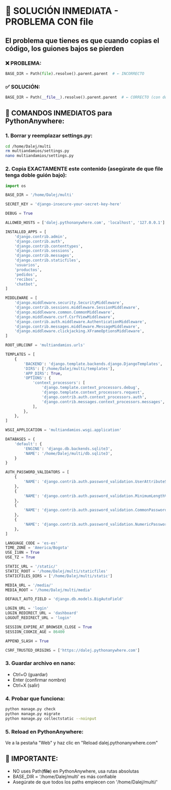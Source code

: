 # 🔧 SOLUCIÓN INMEDIATA - PROBLEMA CON __file__

## El problema que tienes es que cuando copias el código, los guiones bajos se pierden

### ❌ PROBLEMA:
```python
BASE_DIR = Path(file).resolve().parent.parent  # ← INCORRECTO
```

### ✅ SOLUCIÓN:
```python
BASE_DIR = Path(__file__).resolve().parent.parent  # ← CORRECTO (con doble guión bajo)
```

## 🚀 COMANDOS INMEDIATOS para PythonAnywhere:

### 1. Borrar y reemplazar settings.py:
```bash
cd /home/Dalej/multi
rm multiandamios/settings.py
nano multiandamios/settings.py
```

### 2. Copia EXACTAMENTE este contenido (asegúrate de que __file__ tenga doble guión bajo):
```python
import os

BASE_DIR = '/home/Dalej/multi'

SECRET_KEY = 'django-insecure-your-secret-key-here'

DEBUG = True

ALLOWED_HOSTS = ['dalej.pythonanywhere.com', 'localhost', '127.0.0.1']

INSTALLED_APPS = [
    'django.contrib.admin',
    'django.contrib.auth',
    'django.contrib.contenttypes',
    'django.contrib.sessions',
    'django.contrib.messages',
    'django.contrib.staticfiles',
    'usuarios',
    'productos',
    'pedidos',
    'recibos',
    'chatbot',
]

MIDDLEWARE = [
    'django.middleware.security.SecurityMiddleware',
    'django.contrib.sessions.middleware.SessionMiddleware',
    'django.middleware.common.CommonMiddleware',
    'django.middleware.csrf.CsrfViewMiddleware',
    'django.contrib.auth.middleware.AuthenticationMiddleware',
    'django.contrib.messages.middleware.MessageMiddleware',
    'django.middleware.clickjacking.XFrameOptionsMiddleware',
]

ROOT_URLCONF = 'multiandamios.urls'

TEMPLATES = [
    {
        'BACKEND': 'django.template.backends.django.DjangoTemplates',
        'DIRS': ['/home/Dalej/multi/templates'],
        'APP_DIRS': True,
        'OPTIONS': {
            'context_processors': [
                'django.template.context_processors.debug',
                'django.template.context_processors.request',
                'django.contrib.auth.context_processors.auth',
                'django.contrib.messages.context_processors.messages',
            ],
        },
    },
]

WSGI_APPLICATION = 'multiandamios.wsgi.application'

DATABASES = {
    'default': {
        'ENGINE': 'django.db.backends.sqlite3',
        'NAME': '/home/Dalej/multi/db.sqlite3',
    }
}

AUTH_PASSWORD_VALIDATORS = [
    {
        'NAME': 'django.contrib.auth.password_validation.UserAttributeSimilarityValidator',
    },
    {
        'NAME': 'django.contrib.auth.password_validation.MinimumLengthValidator',
    },
    {
        'NAME': 'django.contrib.auth.password_validation.CommonPasswordValidator',
    },
    {
        'NAME': 'django.contrib.auth.password_validation.NumericPasswordValidator',
    },
]

LANGUAGE_CODE = 'es-es'
TIME_ZONE = 'America/Bogota'
USE_I18N = True
USE_TZ = True

STATIC_URL = '/static/'
STATIC_ROOT = '/home/Dalej/multi/staticfiles'
STATICFILES_DIRS = ['/home/Dalej/multi/static']

MEDIA_URL = '/media/'
MEDIA_ROOT = '/home/Dalej/multi/media'

DEFAULT_AUTO_FIELD = 'django.db.models.BigAutoField'

LOGIN_URL = 'login'
LOGIN_REDIRECT_URL = 'dashboard'
LOGOUT_REDIRECT_URL = 'login'

SESSION_EXPIRE_AT_BROWSER_CLOSE = True
SESSION_COOKIE_AGE = 86400

APPEND_SLASH = True

CSRF_TRUSTED_ORIGINS = ['https://dalej.pythonanywhere.com']
```

### 3. Guardar archivo en nano:
- Ctrl+O (guardar)
- Enter (confirmar nombre)
- Ctrl+X (salir)

### 4. Probar que funciona:
```bash
python manage.py check
python manage.py migrate
python manage.py collectstatic --noinput
```

### 5. Reload en PythonAnywhere:
Ve a la pestaña "Web" y haz clic en "Reload dalej.pythonanywhere.com"

## 🎯 IMPORTANTE:
- NO uses Path(__file__) en PythonAnywhere, usa rutas absolutas
- BASE_DIR = '/home/Dalej/multi' es más confiable
- Asegúrate de que todos los paths empiecen con '/home/Dalej/multi/'
